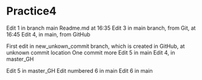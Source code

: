 # Practice4
Edit 1 in branch main Readme.md at 16:35
Edit 3 in main branch, from Git, at 16:45
Edit 4, in main, from GitHub

First edit in new_unkown_commit branch, which is created in GitHub, at unknown commit location
One commit more
Edit 5 in main
Edit 4, in master_GH


Edit 5 in master_GH
Edit numbered 6 in main
Edit 6 in main
